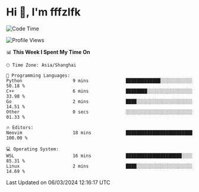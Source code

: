 # Hi 👋, I'm fffzlfk

<!--START_SECTION:waka-->
![Code Time](http://img.shields.io/badge/Code%20Time-671%20hrs%2046%20mins-blue)

![Profile Views](http://img.shields.io/badge/Profile%20Views-3-blue)

📊 **This Week I Spent My Time On** 

```text
🕑︎ Time Zone: Asia/Shanghai

💬 Programming Languages: 
Python                   9 mins              █████████████░░░░░░░░░░░░   50.18 % 
C++                      6 mins              ████████░░░░░░░░░░░░░░░░░   33.98 % 
Go                       2 mins              ████░░░░░░░░░░░░░░░░░░░░░   14.51 % 
Other                    0 secs              ░░░░░░░░░░░░░░░░░░░░░░░░░   01.33 % 

🔥 Editors: 
Neovim                   18 mins             █████████████████████████   100.00 % 

💻 Operating System: 
WSL                      16 mins             █████████████████████░░░░   85.31 % 
Linux                    2 mins              ████░░░░░░░░░░░░░░░░░░░░░   14.69 % 
```


 Last Updated on 06/03/2024 12:16:17 UTC
<!--END_SECTION:waka-->
